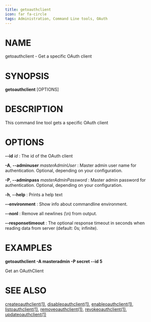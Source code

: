 ```yaml
---
title: getoauthclient
icon: far fa-circle
tags: Administration, Command Line tools, OAuth
---
```


# NAME

getoauthclient - Get a specific OAuth client

# SYNOPSIS

**getoauthclient** [OPTIONS]

# DESCRIPTION

This command line tool gets a specific OAuth client

# OPTIONS

**--id** *id*
: The id of the OAuth client

**-A**, **--adminuser** *masterAdminUser*
:   Master admin user name for authentication. Optional, depending on your configuration.

**-P**, **--adminpass** *masterAdminPassword*
:   Master admin password for authentication. Optional, depending on your configuration.

**-h**, **--help**
: Prints a help text

**--environment**
:   Show info about commandline environment.

**--nonl**
:   Remove all newlines (\\n) from output.

**--responsetimeout**
: The optional response timeout in seconds when reading data from server (default: 0s; infinite).

# EXAMPLES

**getoauthclient -A masteradmin -P secret --id 5**

Get an OAuthClient

# SEE ALSO

[createoauthclient(1)](createoauthclient), [disableoauthclient(1)](disableoauthclient), [enableoauthclient(1)](enableoauthclient), [listoauthclient(1)](listoauthclient), [removeoauthclient(1)](removeoauthclient), [revokeoauthclient(1)](revokeoauthclient), [updateoauthclient(1)](updateoauthclient)